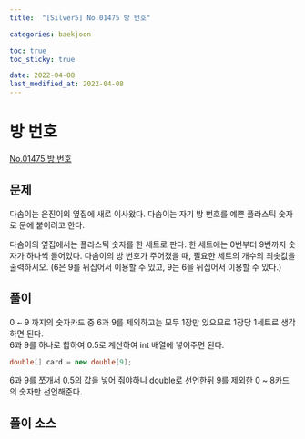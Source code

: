 ```yaml
---
title:  "[Silver5] No.01475 방 번호"

categories: baekjoon

toc: true
toc_sticky: true

date: 2022-04-08
last_modified_at: 2022-04-08
---
```


# 방 번호

[No.01475 방 번호](https://www.acmicpc.net/problem/1475)

## 문제

다솜이는 은진이의 옆집에 새로 이사왔다. 다솜이는 자기 방 번호를 예쁜 플라스틱 숫자로 문에 붙이려고 한다.

다솜이의 옆집에서는 플라스틱 숫자를 한 세트로 판다. 한 세트에는 0번부터 9번까지 숫자가 하나씩 들어있다. 다솜이의 방 번호가 주어졌을 때, 필요한 세트의 개수의 최솟값을 출력하시오. (6은 9를 뒤집어서 이용할 수 있고, 9는 6을 뒤집어서 이용할 수 있다.)

## 풀이

0 ~ 9 까지의 숫자카드 중 6과 9를 제외하고는 모두 1장만 있으므로 1장당 1세트로 생각하면 된다.  
6과 9를 하나로 합하여 0.5로 계산하여 int 배열에 넣어주면 된다.

```java
double[] card = new double[9];
```

6과 9를 쪼개서 0.5의 값을 넣어 줘야하니 double로 선언한뒤 9를 제외한 0 ~ 8카드의 숫자만 선언해준다.

## 풀이 소스

<script src="https://gist.github.com/dh37789/007e2d3803b6e13205b060237a4de7ea.js"></script>
